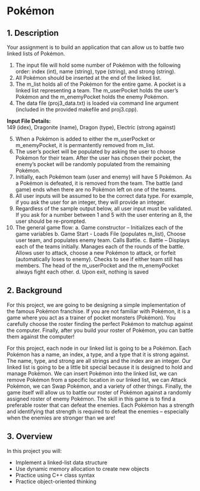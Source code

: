 # Pokémon

## 1. Description
Your assignment is to build an application that can allow us to battle two linked lists of Pokémon.
  1.	The input file will hold some number of Pokémon with the following order: index (int), name (string), type (string), and strong (string).
  2.	All Pokémon should be inserted at the end of the linked list.
  3.	The m_list holds all of the Pokémon for the entire game. A pocket is a linked list representing a team. The m_userPocket holds the user’s Pokémon and the m_enemyPocket holds the enemy Pokémon.
  4.	The data file (proj3_data.txt) is loaded via command line argument (included in the provided makefile and proj3.cpp). 
 
**Input File Details:**<br>
149 (idex), Dragonite (name), Dragon (type), Electric (strong against)

  5.	When a Pokémon is added to either the m_userPocket or m_enemyPocket, it is permantently removed from m_list.
  6.	The user’s pocket will be populated by asking the user to choose Pokémon for their team. After the user has chosen their pocket, the enemy’s pocket will be randomly populated from the remaining Pokémon.
  7.	Initially, each Pokémon team (user and enemy) will have 5 Pokémon. As a Pokémon is defeated, it is removed from the team. The battle (and game) ends when there are no Pokémon left on one of the teams.
  8.	All user inputs will be assumed to be the correct data type. For example, if you ask the user for an integer, they will provide an integer.
  9.	Regardless of the sample output below, all user input must be validated. If you ask for a number between 1 and 5 with the user entering an 8, the user should be re-prompted.
  10.	The general game flow:
    a.	Game constructor – Initializes each of the game variables
    b.	Game Start - Loads File (populates m_list), Choose user team, and populates enemy team. Calls Battle.
    c.	Battle – Displays each of the teams initially. Manages each of the rounds of the battle. Allows user to attack, choose a new Pokémon to attack, or forfeit (automatically loses to enemy). Checks to see if either team still has members. The head of the m_userPocket and the m_enemyPocket always fight each other.
    d.	Upon exit, nothing is saved
    
## 2. Background
For this project, we are going to be designing a simple implementation of the famous Pokémon franchise. If you are not familiar with Pokémon, it is a
game where you act as a trainer of pocket monsters (Pokémon). You carefully choose the roster finding the perfect Pokémon to matchup against the computer.
Finally, after you build your roster of Pokémon, you can battle them against the computer!

For this project, each node in our linked list is going to be a Pokémon. Each Pokémon has a name, an index, a type, and a type that it is strong against. The name, type, and strong are all strings and the index are an integer.
Our linked list is going to be a little bit special because it is designed to hold and manage Pokémon. We can insert Pokémon into the linked list, we can remove Pokémon from a specific location in our linked list, we can Attack Pokémon, we can Swap Pokémon, and a variety of other things.
Finally, the game itself will allow us to battle our roster of Pokémon against a randomly assigned roster of enemy Pokémon. The skill in this game is to find a preferable roster that can defeat the enemies. Each Pokémon has a strength and identifying that strength is required to defeat the enemies – especially when the enemies are stronger than we are!

## 3. Overview
In this project you will:
  *	Implement a linked-list data structure<br>
  *	Use dynamic memory allocation to create new objects<br>
  *	Practice using C++ class syntax<br>
  *	Practice object-oriented thinking<br>
